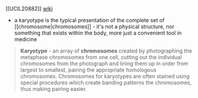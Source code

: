 [[UCIL20882]]
[wiki](https://en.wikipedia.org/wiki/Karyotype)

- a karyotype is the typical presentation of the complete set of [[chromosome|chromosomes]] - it's not a physical structure, nor something that exists within the body, more just a convenient tool in medicine

> **Karyotype** - an array of **chromosomes** created by photographing the metaphase chromosomes from one cell, cutting out the individual chromosomes from the photograph and lining them up in order from largest to smallest, pairing the appropriate homologous chromosomes. Chromosomes for karyotypes are often stained using special procedures which create banding patterns the chromosomes, thus making pairing easier.